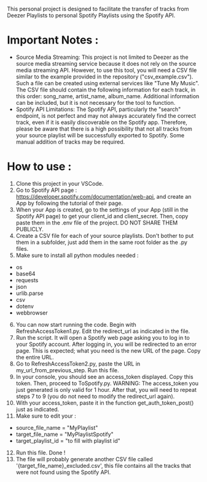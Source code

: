 This personal project is designed to facilitate the transfer of tracks from Deezer Playlists to personal Spotify Playlists using the Spotify API.

# Important Notes :
- Source Media Streaming: This project is not limited to Deezer as the source media streaming service because it does not rely on the source media streaming API. However, to use this tool, you will need a CSV file similar to the example provided in the repository ("csv_example.csv"). Such a file can be created using external services like "Tune My Music". The CSV file should contain the following information for each track, in this order: song_name, artist_name, album_name. Additional information can be included, but it is not necessary for the tool to function.
- Spotify API Limitations: The Spotify API, particularly the "search" endpoint, is not perfect and may not always accurately find the correct track, even if it is easily discoverable on the Spotify app. Therefore, please be aware that there is a high possibility that not all tracks from your source playlist will be successfully exported to Spotify. Some manual addition of tracks may be required.

# How to use : 
1) Clone this project in your VSCode.
2) Go to Spotify API page : https://developer.spotify.com/documentation/web-api, and create an App by following the tutorial of their page.
3) When your App is created, go to the settings of your App (still in the Spotify API page) to get your client_id and client_secret. Then, copy paste them in the .env file of the project. DO NOT SHARE THEM PUBLICLY.
4) Create a CSV file for each of your source playlists. Don't bother to put them in a subfolder, just add them in the same root folder as the .py files.
5) Make sure to install all python modules needed :
  - os
  - base64
  - requests
  - json
  - urlib.parse
  - csv
  - dotenv
  - webbrowser
6) You can now start running the code. Begin with RefreshAccessToken1.py. Edit the redirect_url as indicated in the file.
7) Run the script. It will open a Spotify web page asking you to log in to your Spotify account. After logging in, you will be redirected to an error page. This is expected; what you need is the new URL of the page. Copy the entire URL.
8) Go to RefreshAccessToken2.py, paste the URL in my_url_from_previous_step. Run this file.
9) In your console, you should see an access_token displayed. Copy this token. Then, proceed to ToSpotify.py. WARNING: The access_token you just generated is only valid for 1 hour. After that, you will need to repeat steps 7 to 9 (you do not need to modify the redirect_url again).
10) With your access_token, paste it in the function get_auth_token_post() just as indicated.
11) Make sure to edit your : 
- source_file_name = "MyPlaylist"
- target_file_name = "MyPlaylistSpotify"
- target_playlist_id = "to fill with playlist id"
12) Run this file. Done !
13) The file will probably generate another CSV file called '{target_file_name}_excluded.csv', this file contains all the tracks that were not found using the Spotify API.
